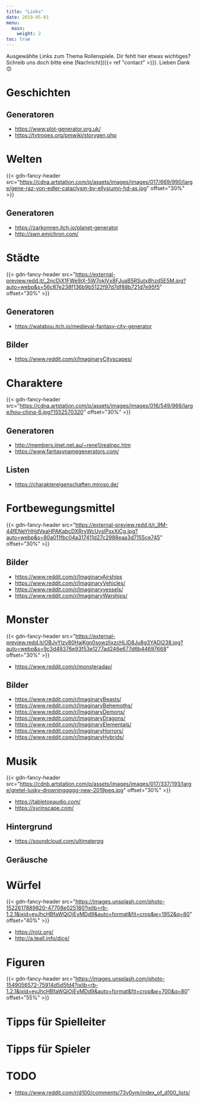 ```yaml
---
title: "Links"
date: 2019-05-01
menu:
  main:
    weight: 2
toc: true
---
```


Ausgewählte Links zum Thema Rollenspiele. Dir fehlt hier etwas wichtiges? Schreib uns doch bitte eine [Nachricht]({{< ref "contact" >}}). Lieben Dank 😊

# Geschichten

## Generatoren

- https://www.plot-generator.org.uk/
- https://tvtropes.org/pmwiki/storygen.php

# Welten

{{< gdn-fancy-header src="https://cdna.artstation.com/p/assets/images/images/017/669/990/large/gene-raz-von-edler-cataclysm-by-ellysiumn-hd-as.jpg" offset="30%" >}}

## Generatoren

- https://zarkonnen.itch.io/planet-generator
- http://swn.emichron.com/

# Städte

{{< gdn-fancy-header src="https://external-preview.redd.it/_2ncDiX1FWe9iX-5W7oklVx8FJuaB5RSutx8hzd5E5M.jpg?auto=webp&s=56c87e238f136b9b5122f97d7df88b721d7e95f5" offset="30%" >}}

## Generatoren

- https://watabou.itch.io/medieval-fantasy-city-generator

## Bilder

- https://www.reddit.com/r/ImaginaryCityscapes/

# Charaktere

{{< gdn-fancy-header src="https://cdna.artstation.com/p/assets/images/images/016/549/966/large/hou-china-6.jpg?1552570320" offset="30%" >}}

## Generatoren

- http://members.iinet.net.au/~rene1/realnpc.htm
- https://www.fantasynamegenerators.com/

## Listen

- https://charaktereigenschaften.miroso.de/

# Fortbewegungsmittel

{{< gdn-fancy-header src="https://external-preview.redd.it/r_9M-44fENeYHHdVeaHPAKabcDXRryWcUyslPsxXiCg.jpg?auto=webp&s=80a011fbc04a317411d27c2988eaa3d7155ce745" offset="30%" >}}

## Bilder

- https://www.reddit.com/r/ImaginaryAirships
- https://www.reddit.com/r/ImaginaryVehicles/
- https://www.reddit.com/r/Imaginaryvessels/
- https://www.reddit.com/r/ImaginaryWarships/

# Monster

{{< gdn-fancy-header src="https://external-preview.redd.it/OBJvYlzv80HajKgn0sowzlixzcHLiD8Ju8g3YADI238.jpg?auto=webp&s=9c3d49376e93f53e1277ad246e677d6b44697668" offset="30%" >}}

- https://www.reddit.com/r/monsteraday/

## Bilder

- https://www.reddit.com/r/ImaginaryBeasts/
- https://www.reddit.com/r/ImaginaryBehemoths/
- https://www.reddit.com/r/ImaginaryDemons/
- https://www.reddit.com/r/ImaginaryDragons/
- https://www.reddit.com/r/ImaginaryElementals/
- https://www.reddit.com/r/ImaginaryHorrors/
- https://www.reddit.com/r/ImaginaryHybrids/

# Musik

{{< gdn-fancy-header src="https://cdnb.artstation.com/p/assets/images/images/017/337/193/large/gretel-lusky-drowninggggg-new-2019peq.jpg" offset="30%" >}}

- https://tabletopaudio.com/
- https://syrinscape.com/

## Hintergrund

- https://soundcloud.com/ultimaterpg

## Geräusche

# Würfel

{{< gdn-fancy-header src="https://images.unsplash.com/photo-1522617889820-47708e025180?ixlib=rb-1.2.1&ixid=eyJhcHBfaWQiOjEyMDd9&auto=format&fit=crop&w=1952&q=80" offset="40%" >}}

- https://rolz.org/
- http://a.teall.info/dice/

# Figuren

{{< gdn-fancy-header src="https://images.unsplash.com/photo-1549056572-75914d5d5fd4?ixlib=rb-1.2.1&ixid=eyJhcHBfaWQiOjEyMDd9&auto=format&fit=crop&w=700&q=80" offset="55%" >}}

# Tipps für Spielleiter

# Tipps für Spieler

# TODO

- https://www.reddit.com/r/d100/comments/73v0ym/index_of_d100_lists/

